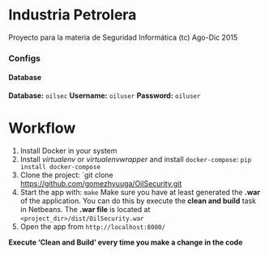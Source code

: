 # Industria Petrolera
Proyecto para la materia de Seguridad Informática (tc) Ago-Dic 2015

### Configs
#### Database
**Database:** `oilsec`
**Username:** `oiluser`
**Password:** `oiluser`



# Workflow
1. Install Docker in your system
2. Install _virtualenv_ or _virtualenvwrapper_ and install `docker-compose`:
`pip install docker-compose`
3. Clone the project:
`git clone https://github.com/gomezhyuuga/OilSecurity.git
4. Start the app with:
`make`
Make sure you have at least generated the __.war__ of the application. You can do this by execute the __clean and build__ task in Netbeans.
The __.war file__ is located at `<project_dir>/dist/OilSecurity.war`
5. Open the app from `http://localhost:8080/`

__Execute ‘Clean and Build’ every time you make a change in the code__